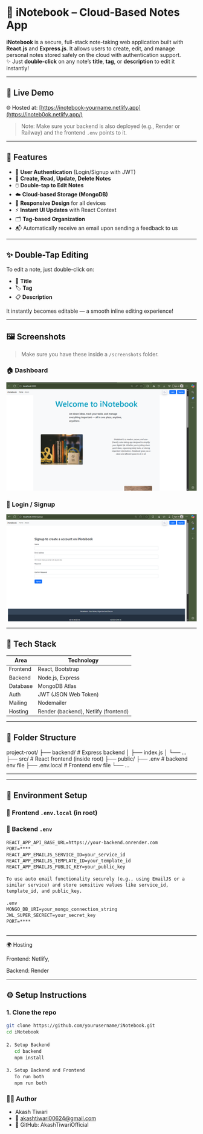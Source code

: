 # 📒 iNotebook – Cloud-Based Notes App

**iNotebook** is a secure, full-stack note-taking web application built with **React.js** and **Express.js**. It allows users to create, edit, and manage personal notes stored safely on the cloud with authentication support.  
✨ Just **double-click** on any note’s **title**, **tag**, or **description** to edit it instantly!

---

## 🔗 Live Demo

🌐 Hosted at: [https://inotebook-yourname.netlify.app](https://inoteb0ok.netlify.app/)

> Note: Make sure your backend is also deployed (e.g., Render or Railway) and the frontend `.env` points to it.

---

## 🚀 Features

- 🔐 **User Authentication** (Login/Signup with JWT)
- 📓 **Create, Read, Update, Delete Notes**
- 🖱️ **Double-tap to Edit Notes**
- ☁️ **Cloud-based Storage (MongoDB)**
- 📱 **Responsive Design** for all devices
- ⚡ **Instant UI Updates** with React Context
- 🗂️ **Tag-based Organization**
- 📬 Automatically receive an email upon sending a feedback to us
---

## ✨ Double-Tap Editing

To edit a note, just double-click on:

- 📝 **Title**
- 🏷️ **Tag**
- 📋 **Description**

It instantly becomes editable — a smooth inline editing experience!

---

## 🖼️ Screenshots

> Make sure you have these inside a `/screenshots` folder.

### 🏠 Dashboard  
![Dashboard](./screenshots/dashboard.png)

### 🔐 Login / Signup  
![Auth Page](./screenshots/auth.png)

---

## 🧱 Tech Stack

| Area       | Technology         |
|------------|--------------------|
| Frontend   | React, Bootstrap   |
| Backend    | Node.js, Express   |
| Database   | MongoDB Atlas      |
| Auth       | JWT (JSON Web Token) |
| Mailing    | Nodemailer         |
| Hosting    | Render (backend), Netlify (frontend)

---

## 📁 Folder Structure

project-root/
├── backend/ # Express backend
│ ├── index.js
│ └── ...
├── src/ # React frontend (inside root)
├── public/
├── .env # backend env file
├── .env.local # Frontend env file
└── ...

---


---

## 🔑 Environment Setup

### 🔐 Frontend `.env.local` (in root)

### 🔐 Backend `.env`  

```env.local
REACT_APP_API_BASE_URL=https://your-backend.onrender.com
PORT=****
REACT_APP_EMAILJS_SERVICE_ID=your_service_id
REACT_APP_EMAILJS_TEMPLATE_ID=your_template_id
REACT_APP_EMAILJS_PUBLIC_KEY=your_public_key

To use auto email functionality securely (e.g., using EmailJS or a similar service) and store sensitive values like service_id, template_id, and public_key.

.env
MONGO_DB_URI=your_mongo_connection_string
JWL_SUPER_SECRECT=your_secret_key
PORT=****


```

---

🌍 Hosting

Frontend: Netlify,

Backend: Render

---

## ⚙️ Setup Instructions

### 1. Clone the repo

```bash
git clone https://github.com/yourusername/iNotebook.git
cd iNotebook

2. Setup Backend
   cd backend
   npm install

3. Setup Backend and Frontend 
   To run both 
   npm run both

```

### 👨‍💻 Author

- Akash Tiwari
- 📧 akashtiwari00624@gmail.com
- 🔗 GitHub: AkashTiwariOfficial